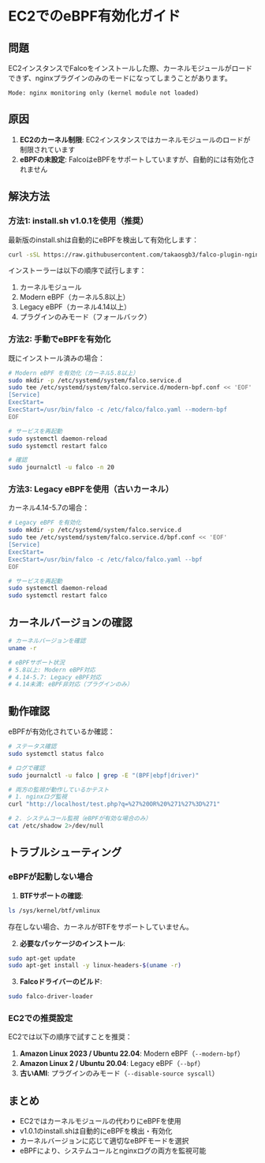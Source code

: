 # EC2でのeBPF有効化ガイド

## 問題

EC2インスタンスでFalcoをインストールした際、カーネルモジュールがロードできず、nginxプラグインのみのモードになってしまうことがあります。

```
Mode: nginx monitoring only (kernel module not loaded)
```

## 原因

1. **EC2のカーネル制限**: EC2インスタンスではカーネルモジュールのロードが制限されています
2. **eBPFの未設定**: FalcoはeBPFをサポートしていますが、自動的には有効化されません

## 解決方法

### 方法1: install.sh v1.0.1を使用（推奨）

最新版のinstall.shは自動的にeBPFを検出して有効化します：

```bash
curl -sSL https://raw.githubusercontent.com/takaosgb3/falco-plugin-nginx/main/install.sh | sudo bash
```

インストーラーは以下の順序で試行します：
1. カーネルモジュール
2. Modern eBPF（カーネル5.8以上）
3. Legacy eBPF（カーネル4.14以上）
4. プラグインのみモード（フォールバック）

### 方法2: 手動でeBPFを有効化

既にインストール済みの場合：

```bash
# Modern eBPF を有効化（カーネル5.8以上）
sudo mkdir -p /etc/systemd/system/falco.service.d
sudo tee /etc/systemd/system/falco.service.d/modern-bpf.conf << 'EOF'
[Service]
ExecStart=
ExecStart=/usr/bin/falco -c /etc/falco/falco.yaml --modern-bpf
EOF

# サービスを再起動
sudo systemctl daemon-reload
sudo systemctl restart falco

# 確認
sudo journalctl -u falco -n 20
```

### 方法3: Legacy eBPFを使用（古いカーネル）

カーネル4.14-5.7の場合：

```bash
# Legacy eBPF を有効化
sudo mkdir -p /etc/systemd/system/falco.service.d
sudo tee /etc/systemd/system/falco.service.d/bpf.conf << 'EOF'
[Service]
ExecStart=
ExecStart=/usr/bin/falco -c /etc/falco/falco.yaml --bpf
EOF

# サービスを再起動
sudo systemctl daemon-reload
sudo systemctl restart falco
```

## カーネルバージョンの確認

```bash
# カーネルバージョンを確認
uname -r

# eBPFサポート状況
# 5.8以上: Modern eBPF対応
# 4.14-5.7: Legacy eBPF対応
# 4.14未満: eBPF非対応（プラグインのみ）
```

## 動作確認

eBPFが有効化されているか確認：

```bash
# ステータス確認
sudo systemctl status falco

# ログで確認
sudo journalctl -u falco | grep -E "(BPF|ebpf|driver)"

# 両方の監視が動作しているかテスト
# 1. nginxログ監視
curl "http://localhost/test.php?q=%27%20OR%20%271%27%3D%271"

# 2. システムコール監視（eBPFが有効な場合のみ）
cat /etc/shadow 2>/dev/null
```

## トラブルシューティング

### eBPFが起動しない場合

1. **BTFサポートの確認**:
```bash
ls /sys/kernel/btf/vmlinux
```
存在しない場合、カーネルがBTFをサポートしていません。

2. **必要なパッケージのインストール**:
```bash
sudo apt-get update
sudo apt-get install -y linux-headers-$(uname -r)
```

3. **Falcoドライバーのビルド**:
```bash
sudo falco-driver-loader
```

### EC2での推奨設定

EC2では以下の順序で試すことを推奨：

1. **Amazon Linux 2023 / Ubuntu 22.04**: Modern eBPF（`--modern-bpf`）
2. **Amazon Linux 2 / Ubuntu 20.04**: Legacy eBPF（`--bpf`）
3. **古いAMI**: プラグインのみモード（`--disable-source syscall`）

## まとめ

- EC2ではカーネルモジュールの代わりにeBPFを使用
- v1.0.1のinstall.shは自動的にeBPFを検出・有効化
- カーネルバージョンに応じて適切なeBPFモードを選択
- eBPFにより、システムコールとnginxログの両方を監視可能
